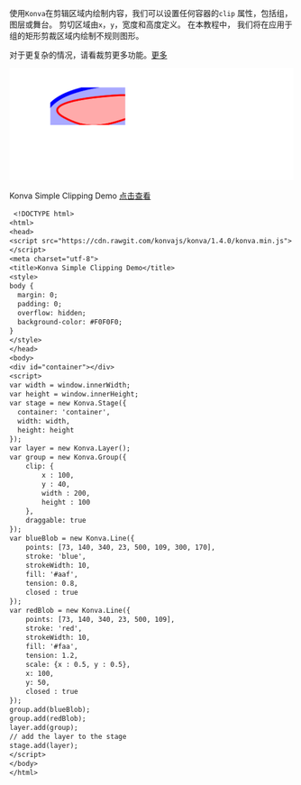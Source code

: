 使用`Konva`在剪辑区域内绘制内容，我们可以设置任何容器的`clip`
属性，包括组，图层或舞台。
剪切区域由`x`，`y`，宽度和高度定义。 在本教程中，
我们将在应用于组的矩形剪裁区域内绘制不规则图形。 

对于更复杂的情况，请看裁剪更多功能。[更多](https://konvajs.github.io/docs/clipping/Clipping_Function.html) 

![](images/simple-clip.png) 


Konva Simple Clipping Demo  [点击查看](https://konvajs.github.io/downloads/code/clipping/Clipping_Regions.html) 


     <!DOCTYPE html>
    <html>
    <head>
    <script src="https://cdn.rawgit.com/konvajs/konva/1.4.0/konva.min.js"></script>
    <meta charset="utf-8">
    <title>Konva Simple Clipping Demo</title>
    <style>
    body {
      margin: 0;
      padding: 0;
      overflow: hidden;
      background-color: #F0F0F0;
    }
    </style>
    </head>
    <body>
    <div id="container"></div>
    <script>
    var width = window.innerWidth;
    var height = window.innerHeight;
    var stage = new Konva.Stage({
      container: 'container',
      width: width,
      height: height
    });
    var layer = new Konva.Layer();
    var group = new Konva.Group({
        clip: {
            x : 100,
            y : 40,
            width : 200,
            height : 100
        },
        draggable: true
    });
    var blueBlob = new Konva.Line({
        points: [73, 140, 340, 23, 500, 109, 300, 170],
        stroke: 'blue',
        strokeWidth: 10,
        fill: '#aaf',
        tension: 0.8,
        closed : true
    });
    var redBlob = new Konva.Line({
        points: [73, 140, 340, 23, 500, 109],
        stroke: 'red',
        strokeWidth: 10,
        fill: '#faa',
        tension: 1.2,
        scale: {x : 0.5, y : 0.5},
        x: 100,
        y: 50,
        closed : true
    });
    group.add(blueBlob);
    group.add(redBlob);
    layer.add(group);
    // add the layer to the stage
    stage.add(layer);
    </script>
    </body>
    </html>


